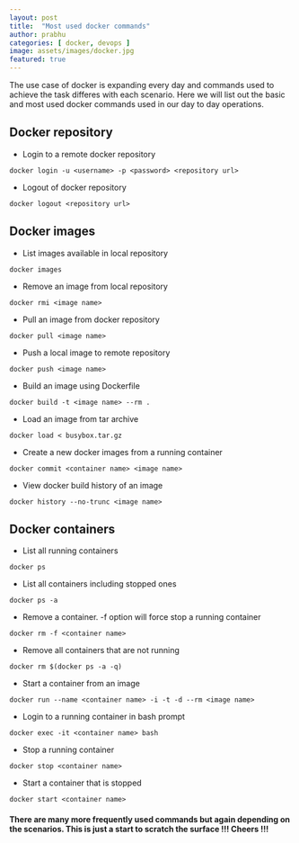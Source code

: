 ```yaml
---
layout: post
title:  "Most used docker commands"
author: prabhu
categories: [ docker, devops ]
image: assets/images/docker.jpg
featured: true
---
```


The use case of docker is expanding every day and commands used to achieve the task differes with each scenario. Here we will list out the basic and most used docker commands used in our day to day operations.

## Docker repository

* Login to a remote docker repository

```
docker login -u <username> -p <password> <repository url>
```

* Logout of docker repository

```
docker logout <repository url>
```

## Docker images

* List images available in local repository

```
docker images
```

* Remove an image from local repository

```
docker rmi <image name>
```

* Pull an image from docker repository

```
docker pull <image name>
```

* Push a local image to remote repository
```
docker push <image name>
```

* Build an image using Dockerfile

```
docker build -t <image name> --rm .
```

* Load an image from tar archive

```
docker load < busybox.tar.gz
```

* Create a new docker images from a running container

```
docker commit <container name> <image name>
```

* View docker build history of an image

```
docker history --no-trunc <image name>
```

## Docker containers

* List all running containers

```
docker ps
```

* List all containers including stopped ones

```
docker ps -a
```

* Remove a container. -f option will force stop a running container 

```
docker rm -f <container name>
```

* Remove all containers that are not running

```
docker rm $(docker ps -a -q)
```

* Start a container from an image

```
docker run --name <container name> -i -t -d --rm <image name>
```

* Login to a running container in bash prompt

```
docker exec -it <container name> bash
```

* Stop a running container

```
docker stop <container name>
```

* Start a container that is stopped

```
docker start <container name>
```


#### There are many more frequently used commands but again depending on the scenarios. This is just a start to scratch the surface !!! Cheers !!!